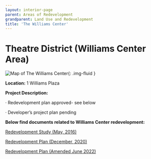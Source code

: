 ```yaml
---
layout: interior-page
parent: Areas of Redevelopment
grandparent: Land Use and Redevelopment
title: 'The Williams Center'
---
```


# Theatre District (Williams Center Area)

![Map of The Williams Center](wcmap.jpg){: .img-fluid }

**Location:** 1 Williams Plaza

**Project Description:** 

· Redevelopment plan approved- see below

· Developer’s project plan pending

**Below find documents related to Williams Center redevelopment:**

[Redevelopment Study (May, 2016)](https://storage.googleapis.com/static.rutherford-nj.com/community-development/williams-center/William%20Center_%20Theater%20District%20Redevelopment%20Study.pdf)

[Redevelopment Plan (December, 2020)](https://storage.googleapis.com/static.rutherford-nj.com/community-development/williams-center/Wm%20Ctr%20M%26C%20RES201.pdf)

[Redevelopment Plan (Amended June 2022)](https://storage.googleapis.com/static.rutherford-nj.com/community-development/williams-center/wcw%20RDP%20JUNE%202022%20ORD.pdf)

